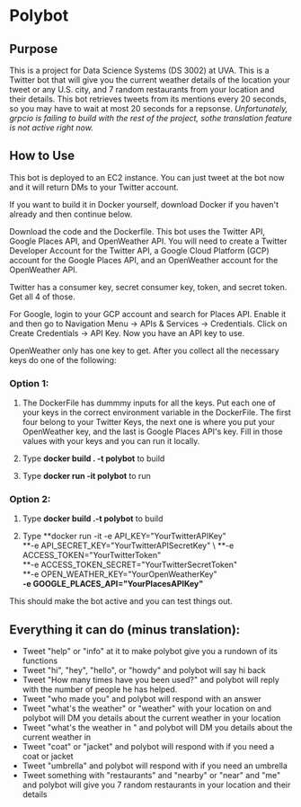# Polybot

## Purpose

This is a project for Data Science Systems (DS 3002) at UVA. This is a Twitter bot that will give you the current weather details of the location your tweet or any U.S. city,  and 7 random restaurants from your location and their details. This bot retrieves tweets from its mentions every 20 seconds, so you may have to wait at most 20 seconds for a repsonse. *Unfortunately, grpcio is failing to build with the rest of the project, sothe translation feature is not active right now.*

## How to Use

This bot is deployed to an EC2 instance. You can just tweet at the bot now and it will return DMs to your Twitter account.

If you want to build it in Docker yourself, download Docker if you haven't already and then continue below.

Download the code and the Dockerfile. This bot uses the Twitter API, Google Places API, and OpenWeather API. You will need to create a Twitter Developer Account for the Twitter API, a Google Cloud Platform (GCP) account for the Google Places API, and an OpenWeather account for the OpenWeather API. 

Twitter has a consumer key, secret consumer key, token, and secret token. Get all 4 of those. 

For Google, login to your GCP account and search for Places API. Enable it and then go to Navigation Menu -> APIs & Services -> Credentials. Click on Create Credentials -> API Key. Now you have an API key to use. 

OpenWeather only has one key to get. After you collect all the necessary keys do one of the following:

### Option 1:

1. The DockerFile has dummmy inputs for all the keys. Put each one of your keys in the correct environment variable in the DockerFile. The first four belong to your Twitter Keys, the next one is where you put your OpenWeather key, and the last is Google Places API's key. Fill in those values with your keys and you can run it locally.

2. Type **docker build . -t polybot** to build

3. Type **docker run -it polybot** to run

### Option 2:

1. Type **docker build .-t polybot** to build

2. Type **docker run -it -e API_KEY="YourTwitterAPIKey" \
  **-e API_SECRET_KEY="YourTwitterAPISecretKey" \ 
  **-e ACCESS_TOKEN="YourTwitterToken" \
  **-e ACCESS_TOKEN_SECRET="YourTwitterSecretToken" \
  **-e OPEN_WEATHER_KEY="YourOpenWeatherKey" \
  **-e GOOGLE_PLACES_API="YourPlacesAPIKey"**

This should make the bot active and you can test things out.



## Everything it can do (minus translation):

- Tweet "help" or "info" at it to make polybot give you a rundown of its functions
- Tweet "hi", "hey", "hello", or "howdy" and polybot will say hi back
- Tweet "How many times have you been used?" and polybot will reply with the number of people he has helped.
- Tweet "who made you" and polybot will respond with an answer
- Tweet "what's the weather" or "weather" with your location on and polybot will DM you details about the current weather in your location
- Tweet "what's the weather in <location>" and polybot will DM you details about the current weather in <location>
- Tweet "coat" or "jacket" and polybot will respond with if you need a coat or jacket
- Tweet "umbrella" and polybot will respond with if you need an umbrella
- Tweet something with "restaurants" and "nearby" or "near" and "me" and polybot will give you 7 random restaurants in your location and their details






